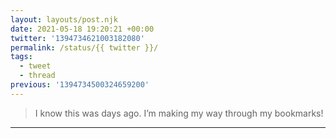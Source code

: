 ```yaml
---
layout: layouts/post.njk
date: 2021-05-18 19:20:21 +00:00
twitter: '1394734621003182080'
permalink: /status/{{ twitter }}/
tags: 
  - tweet
  - thread
previous: '1394734500324659200'
---
```


> I know this was days ago. I’m making my way through my bookmarks!

---
